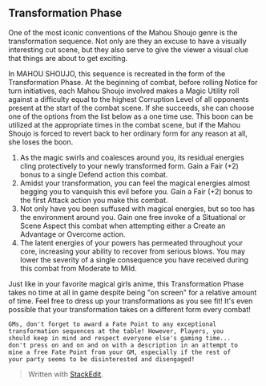 ## Transformation Phase

One of the most iconic conventions of the Mahou Shoujo genre is the transformation sequence. Not only are they an excuse to have a visually interesting cut scene, but they also serve to give the viewer a visual clue that things are about to get exciting.

In MAHOU SHOUJO, this sequence is recreated in the form of the Transformation Phase. At the beginning of combat, before rolling Notice for turn initiatives, each Mahou Shoujo involved makes a Magic Utility roll against a difficulty equal to the highest Corruption Level of all opponents present at the start of the combat scene. If she succeeds, she can choose one of the options from the list below as a one time use. This boon can be utilized at the appropriate times in the combat scene, but if the Mahou Shoujo is forced to revert back to her ordinary form for any reason at all, she loses the boon. 

1. As the magic swirls and coalesces around you, its residual energies cling protectively to your newly transformed form. Gain a Fair (+2) bonus to a single Defend action this combat. 
2. Amidst your transformation, you can feel the magical energies almost begging you to vanquish this evil before you. Gain a Fair (+2) bonus to the first Attack action you make this combat.
3. Not only have you been suffused with magical energies, but so too has the environment around you. Gain one free invoke of a Situational or Scene Aspect this combat when attempting either a Create an Advantage or Overcome action.
4. The latent energies of your powers has permeated throughout your core, increasing your ability to recover from serious blows. You may lower the severity of a single consequence you have received during this combat from Moderate to Mild. 

Just like in your favorite magical girls anime, this Transformation Phase takes no time at all in game despite being "on screen" for a relative amount of time. Feel free to dress up your transformations as you see fit! It's even possible that your transformation takes on a different form every combat! 

	GMs, don't forget to award a Fate Point to any exceptional
	transformation sequences at the table! However, Players, you
	should keep in mind and respect everyone else's gaming time...
	don't press on and on and on with a description in an attempt to
	mine a free Fate Point from your GM, especially if the rest of
	your party seems to be disinterested and disengaged!

> Written with [StackEdit](https://stackedit.io/).
<!--stackedit_data:
eyJoaXN0b3J5IjpbNTIxOTk1NjY5LC0xMTA1MDk0MTA2LDUyMj
kzNDI3MCwxNjM3NTcxMDQ2LDk3MjY3NjgxMiwxMDA1MTc3MzU2
LC01MzYyMjg3NTUsLTE4Njk5ODU1ODIsLTUzMzk1NTIxXX0=
-->
